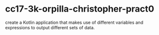 # cc17-3k-orpilla-christopher-pract0
create a Kotlin application that makes use of different variables and expressions to output different sets of data.
